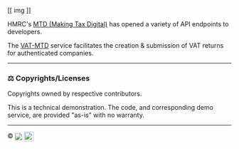 [[ img ]]

HMRC's [MTD (Making Tax Digital)](https://www.gov.uk/guidance/making-tax-digital-for-vat) has opened a variety of API endpoints to developers.

The [VAT-MTD](https://developer.service.hmrc.gov.uk/api-documentation/docs/api/service/vat-api/1.0) service facilitates the creation & submission of VAT returns for authenticated companies.

---

### ⚖️ Copyrights/Licenses

Copyrights owned by respective contributors.

This is a technical demonstration. The code, and corresponding demo service, are provided "as-is" with no warranty.

---

©️ <a href="http://www.frontlineutilities.co.uk" title="Frontline Utilities LTD"><img src="https://i.imgur.com/xwejn02.jpg" align="absmiddle" /></a> <a href="https://www.github.com/richpeck" title="Richard Peck"><img src="https://avatars2.githubusercontent.com/u/1104431?v=3&s=460" height="22" align="absmiddle" /></a>
